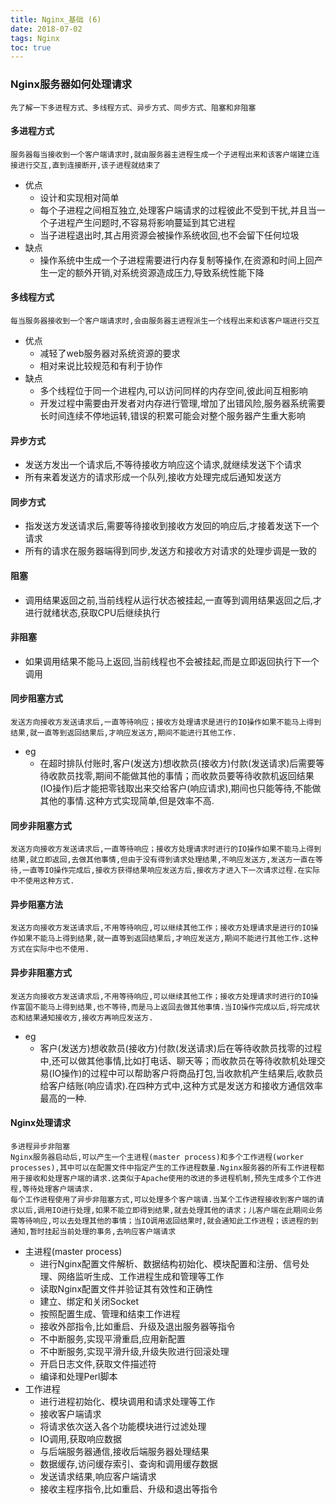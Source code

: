 ```yaml
---
title: Nginx_基础 (6)
date: 2018-07-02
tags: Nginx
toc: true
---
```


### Nginx服务器如何处理请求
    先了解一下多进程方式、多线程方式、异步方式、同步方式、阻塞和非阻塞

<!-- more -->

#### 多进程方式
    服务器每当接收到一个客户端请求时,就由服务器主进程生成一个子进程出来和该客户端建立连接进行交互,直到连接断开,该子进程就结束了
- 优点
    * 设计和实现相对简单
    * 每个子进程之间相互独立,处理客户端请求的过程彼此不受到干扰,并且当一个子进程产生问题时,不容易将影响蔓延到其它进程
    * 当子进程退出时,其占用资源会被操作系统收回,也不会留下任何垃圾
- 缺点
    * 操作系统中生成一个子进程需要进行内存复制等操作,在资源和时间上回产生一定的额外开销,对系统资源造成压力,导致系统性能下降

#### 多线程方式
    每当服务器接收到一个客户端请求时,会由服务器主进程派生一个线程出来和该客户端进行交互
- 优点
    * 减轻了web服务器对系统资源的要求
    * 相对来说比较规范和有利于协作
- 缺点
    * 多个线程位于同一个进程内,可以访问同样的内存空间,彼此间互相影响
    * 开发过程中需要由开发者对内存进行管理,增加了出错风险,服务器系统需要长时间连续不停地运转,错误的积累可能会对整个服务器产生重大影响

#### 异步方式
- 发送方发出一个请求后,不等待接收方响应这个请求,就继续发送下个请求
- 所有来着发送方的请求形成一个队列,接收方处理完成后通知发送方

#### 同步方式
- 指发送方发送请求后,需要等待接收到接收方发回的响应后,才接着发送下一个请求
- 所有的请求在服务器端得到同步,发送方和接收方对请求的处理步调是一致的

#### 阻塞
- 调用结果返回之前,当前线程从运行状态被挂起,一直等到调用结果返回之后,才进行就绪状态,获取CPU后继续执行

#### 非阻塞
- 如果调用结果不能马上返回,当前线程也不会被挂起,而是立即返回执行下一个调用

#### 同步阻塞方式
    发送方向接收方发送请求后,一直等待响应；接收方处理请求是进行的IO操作如果不能马上得到结果,就一直等到返回结果后,才响应发送方,期间不能进行其他工作.
- eg
    * 在超时排队付账时,客户(发送方)想收款员(接收方)付款(发送请求)后需要等待收款员找零,期间不能做其他的事情；而收款员要等待收款机返回结果(IO操作)后才能把零钱取出来交给客户(响应请求),期间也只能等待,不能做其他的事情.这种方式实现简单,但是效率不高.

#### 同步非阻塞方式
    发送方向接收方发送请求后,一直等待响应；接收方处理请求时进行的IO操作如果不能马上得到结果,就立即返回,去做其他事情,但由于没有得到请求处理结果,不响应发送方,发送方一直在等待,一直等IO操作完成后,接收方获得结果响应发送方后,接收方才进入下一次请求过程.在实际中不使用这种方式.

#### 异步阻塞方法
    发送方向接收方发送请求后,不用等待响应,可以继续其他工作；接收方处理请求是进行的IO操作如果不能马上得到结果,就一直等到返回结果后,才响应发送方,期间不能进行其他工作.这种方式在实际中也不使用.

#### 异步非阻塞方式
    发送方向接收方发送请求后,不用等待响应,可以继续其他工作；接收方处理请求时进行的IO操作富国不能马上得到结果,也不等待,而是马上返回去做其他事情.当IO操作完成以后,将完成状态和结果通知接收方,接收方再响应发送方.
- eg
    * 客户(发送方)想收款员(接收方)付款(发送请求)后在等待收款员找零的过程中,还可以做其他事情,比如打电话、聊天等；而收款员在等待收款机处理交易(IO操作)的过程中可以帮助客户将商品打包,当收款机产生结果后,收款员给客户结账(响应请求).在四种方式中,这种方式是发送方和接收方通信效率最高的一种.
 
#### Nginx处理请求
    多进程异步非阻塞
    Nginx服务器启动后,可以产生一个主进程(master process)和多个工作进程(worker processes),其中可以在配置文件中指定产生的工作进程数量.Nginx服务器的所有工作进程都用于接收和处理客户端的请求.这类似于Apache使用的改进的多进程机制,预先生成多个工作进程,等待处理客户端请求.
    每个工作进程使用了异步非阻塞方式,可以处理多个客户端请.当某个工作进程接收到客户端的请求以后,调用IO进行处理,如果不能立即得到结果,就去处理其他的请求；儿客户端在此期间业务需等待响应,可以去处理其他的事情；当IO调用返回结果时,就会通知此工作进程；该进程的到通知,暂时挂起当前处理的事务,去响应客户端请求
- 主进程(master process)
    * 进行Nginx配置文件解析、数据结构初始化、模块配置和注册、信号处理、网络监听生成、工作进程生成和管理等工作
    * 读取Nginx配置文件并验证其有效性和正确性
    * 建立、绑定和关闭Socket
    * 按照配置生成、管理和结束工作进程
    * 接收外部指令,比如重启、升级及退出服务器等指令
    * 不中断服务,实现平滑重启,应用新配置
    * 不中断服务,实现平滑升级,升级失败进行回滚处理
    * 开启日志文件,获取文件描述符
    * 编译和处理Perl脚本
- 工作进程
    * 进行进程初始化、模块调用和请求处理等工作
    * 接收客户端请求
    * 将请求依次送入各个功能模块进行过滤处理
    * IO调用,获取响应数据
    * 与后端服务器通信,接收后端服务器处理结果
    * 数据缓存,访问缓存索引、查询和调用缓存数据
    * 发送请求结果,响应客户端请求
    * 接收主程序指令,比如重启、升级和退出等指令

